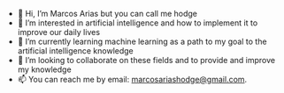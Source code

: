 - 👋 Hi, I’m Marcos Arias but you can call me hodge
- 👀 I’m interested in artificial intelligence and how to implement it to improve our daily lives
- 🌱 I’m currently learning machine learning as a path to my goal to the artificial intelligence knowledge 
- 💞️ I’m looking to collaborate on these fields and to provide and improve my knowledge
- 📫 You can reach me by email: marcosariashodge@gmail.com.
